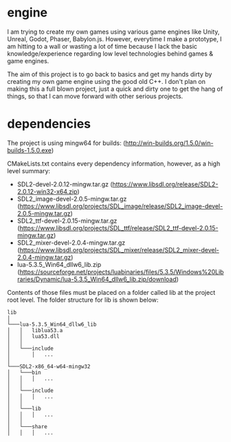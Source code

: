 # engine

I am trying to create my own games using various game engines like Unity, Unreal, Godot, Phaser, Babylon.js. However, everytime I make a prototype, I am hitting to a wall or wasting a lot of time because I lack the basic knowledge/experience regarding low level technologies behind games & game engines.

The aim of this project is to go back to basics and get my hands dirty by creating my own game engine using the good old C++. I don't plan on making this a full blown project, just a quick and dirty one to get the hang of things, so that I can move forward with other serious projects.

# dependencies

The project is using mingw64 for builds: (http://win-builds.org/1.5.0/win-builds-1.5.0.exe)

CMakeLists.txt contains every dependency information, however, as a high level summary:

* SDL2-devel-2.0.12-mingw.tar.gz (https://www.libsdl.org/release/SDL2-2.0.12-win32-x64.zip)
* SDL2_image-devel-2.0.5-mingw.tar.gz (https://www.libsdl.org/projects/SDL_image/release/SDL2_image-devel-2.0.5-mingw.tar.gz)
* SDL2_ttf-devel-2.0.15-mingw.tar.gz (https://www.libsdl.org/projects/SDL_ttf/release/SDL2_ttf-devel-2.0.15-mingw.tar.gz)
* SDL2_mixer-devel-2.0.4-mingw.tar.gz (https://www.libsdl.org/projects/SDL_mixer/release/SDL2_mixer-devel-2.0.4-mingw.tar.gz)
* lua-5.3.5_Win64_dllw6_lib.zip (https://sourceforge.net/projects/luabinaries/files/5.3.5/Windows%20Libraries/Dynamic/lua-5.3.5_Win64_dllw6_lib.zip/download)

Contents of those files must be placed on a folder called lib at the project root level. The folder structure for lib is shown below:

```
lib
│
└───lua-5.3.5_Win64_dllw6_lib
│   │   liblua53.a
│   │   lua53.dll
│   │
│   └───include
│       │   ...
│   
└───SDL2-x86_64-w64-mingw32
│   └───bin
│   │   │   ...
│   │   
│   └───include
│   │   │   ...
│   │   
│   └───lib
│   │   │   ...
│   │   
│   └───share
│   │   │   ...
```
